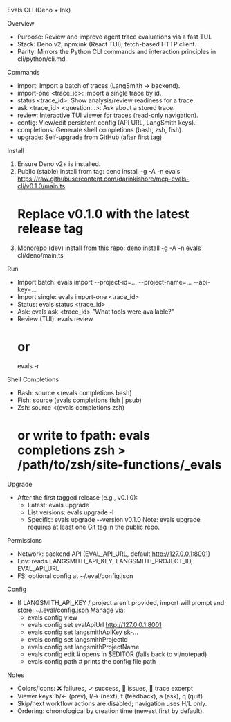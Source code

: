 Evals CLI (Deno + Ink)

Overview
- Purpose: Review and improve agent trace evaluations via a fast TUI.
- Stack: Deno v2, npm:ink (React TUI), fetch-based HTTP client.
- Parity: Mirrors the Python CLI commands and interaction principles in cli/python/cli.md.

Commands
- import: Import a batch of traces (LangSmith → backend).
- import-one <trace_id>: Import a single trace by id.
- status <trace_id>: Show analysis/review readiness for a trace.
- ask <trace_id> <question...>: Ask about a stored trace.
- review: Interactive TUI viewer for traces (read-only navigation).
- config: View/edit persistent config (API URL, LangSmith keys).
- completions: Generate shell completions (bash, zsh, fish).
- upgrade: Self-upgrade from GitHub (after first tag).

Install
1) Ensure Deno v2+ is installed.
2) Public (stable) install from tag:
   deno install -g -A -n evals https://raw.githubusercontent.com/darinkishore/mcp-evals-cli/v0.1.0/main.ts
   # Replace v0.1.0 with the latest release tag
3) Monorepo (dev) install from this repo:
   deno install -g -A -n evals cli/deno/main.ts

Run
- Import batch:
  evals import --project-id=... --project-name=... --api-key=...
- Import single:
  evals import-one <trace_id>
- Status:
  evals status <trace_id>
- Ask:
  evals ask <trace_id> "What tools were available?"
- Review (TUI):
  evals review
  # or
  evals -r

Shell Completions
- Bash: source <(evals completions bash)
- Fish: source (evals completions fish | psub)
- Zsh:  source <(evals completions zsh)
  # or write to fpath: evals completions zsh > /path/to/zsh/site-functions/_evals

Upgrade
- After the first tagged release (e.g., v0.1.0):
  - Latest: evals upgrade
  - List versions: evals upgrade -l
  - Specific: evals upgrade --version v0.1.0
  Note: evals upgrade requires at least one Git tag in the public repo.

Permissions
- Network: backend API (EVAL_API_URL, default http://127.0.0.1:8001)
- Env: reads LANGSMITH_API_KEY, LANGSMITH_PROJECT_ID, EVAL_API_URL
- FS: optional config at ~/.eval/config.json

Config
- If LANGSMITH_API_KEY / project aren’t provided, import will prompt and store:
  ~/.eval/config.json
  Manage via:
  - evals config view
  - evals config set evalApiUrl http://127.0.0.1:8001
  - evals config set langsmithApiKey sk-...
  - evals config set langsmithProjectId <id>
  - evals config set langsmithProjectName <name>
  - evals config edit   # opens in $EDITOR (falls back to vi/notepad)
  - evals config path   # prints the config file path

Notes
- Colors/icons: ❌ failures, ✓ success, 🔧 issues, 📜 trace excerpt
- Viewer keys: h/← (prev), l/→ (next), f (feedback), a (ask), q (quit)
- Skip/next workflow actions are disabled; navigation uses H/L only.
- Ordering: chronological by creation time (newest first by default).
